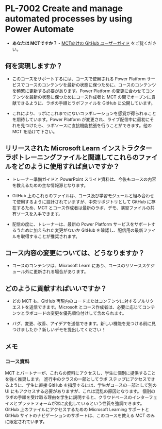# PL-7002 Create and manage automated processes by using Power Automate

- **あなたは MCTですか？** - [MCT向けの GitHub ユーザーガイド](https://microsoftlearning.github.io/MCT-User-Guide/) をご覧ください。

## 何を実現しますか？

- このコースをサポートするには、コースで使用される Power Platform サービスでコースのコンテンツを最新の状態に保つために、コースのコンテンツを頻繁に更新する必要があります。Power Platform の変更に合わせてコンテンツを最新の状態に保つためにコース作成者と MCT の間でオープンに貢献できるように、ラボの手順とラボファイルを GitHub に公開しています。

- これにより、ラボにこれまでにないコラボレーションを感覚が得られることを期待しています。Power Platform が変更され、ライブ配信中に最初にそれを見つけたら、ラボソースに直接機能拡張を行うことができます。他の MCT を助けて下さい。

## リリースされた Microsoft Learn インストラクターラボトレーニングファイルと関連してこれらのファイルをどのように使用すれば良いですか？

- トレーナー準備ガイドと PowerPoint スライド資料は、今後もコースの内容を教えるための主な情報源となります。

- GitHub 上のこれらのファイルは、コース及び学習モジュールと組み合わせて使用するように設計されていますが、中央リポジトリとして GitHub に存在するため、MCT とコース作成者は最新のラボ、デモ、演習ファイルの共有ソースを入手できます。

- 配信の度に、トレーナーは、最新の Power Platform サービスをサポートするうために加えられた変更がないか GitHub を確認し、配信用の最新ファイルを取得することが推奨されます。

## コース内容の変更については、どうなりますか？

- コースのコンテンツは、Microsoft Learn にあり、コースのリソーススケジュール外に更新される場合があります。

## どのように貢献すればいいですか？

- どの MCT も、GitHub 再現内のコードまたはコンテンツに対するプルリクエストを送信できます。Microsoft とコース作成者は、必要に応じてコンテンツとラボコードの変更を優先順位付けして含められます。

- バグ、変更、改善、アイデアを送信できます。新しい機能を見つける前に見つけましたか？新しいデモを提出してください！

## メモ

### コース資料

MCT とパートナーが、これらの資料にアクセスし、学生に個別に提供することを強く推奨します。 進行中のクラスの一部としてラボ ステップにアクセスできるように、学生に直接 GitHub を指示するには、学生がコースの一部として別の UI にもアクセスする必要がありますが、これは混乱の原因となります。 個別のラボの手順を受け取る理由を学生に説明すると、クラウドベースのインターフェイスとプラットフォームが常に変化しているという性質を強調できます。 GitHub 上のファイルにアクセスするための Microsoft Learning サポートと GitHub サイトのナビゲーションのサポートは、このコースを教える MCT のみに限定されています。
